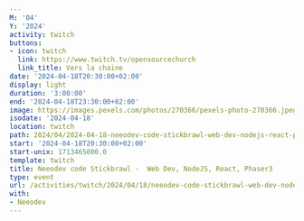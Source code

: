 ```yaml
---
M: '04'
Y: '2024'
activity: twitch
buttons:
- icon: twitch
  link: https://www.twitch.tv/opensourcechurch
  link_title: Vers la chaine
date: '2024-04-18T20:30:00+02:00'
display: light
duration: '3:00:00'
end: '2024-04-18T23:30:00+02:00'
image: https://images.pexels.com/photos/270366/pexels-photo-270366.jpeg
isodate: '2024-04-18'
location: twitch
path: 2024/04/2024-04-18-neeodev-code-stickbrawl-web-dev-nodejs-react-phaser3.md
start: '2024-04-18T20:30:00+02:00'
start-unix: 1713465000.0
template: twitch
title: Neeodev code Stickbrawl -  Web Dev, NodeJS, React, Phaser3
type: event
url: /activities/twitch/2024/04/18/neeodev-code-stickbrawl-web-dev-nodejs-react-phaser3
with:
- Neeodev
---
```

